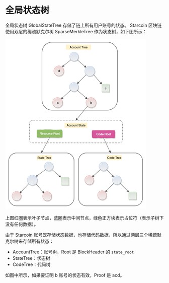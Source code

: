 # 全局状态树

全局状态树 GlobalStateTree 存储了链上所有用户账号的状态。
Starcoin 区块链使用双层的稀疏默克尔树 SparseMerkleTree 作为状态树，如下图所示：

![SparseMerkleTree](../../../../../static/img/key_words/State.png)

上图红圈表示叶子节点，蓝圈表示中间节点，绿色正方块表示占位符（表示子树下没有任何数据）。

由于 Starcoin 账号既存储状态数据，也存储代码数据，所以通过两层三个稀疏默克尔树来存储所有状态：

* AccountTree：账号树，Root 是 BlockHeader 的 `state_root`
* StateTree：状态树
* CodeTree：代码树

如图中所示，如果要证明 b 账号的状态有效，Proof 是 acd。
